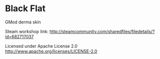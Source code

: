 # Black Flat

GMod derma skin

Steam workshop link: http://steamcommunity.com/sharedfiles/filedetails/?id=682717037

Licensed under Apache License 2.0
http://www.apache.org/licenses/LICENSE-2.0